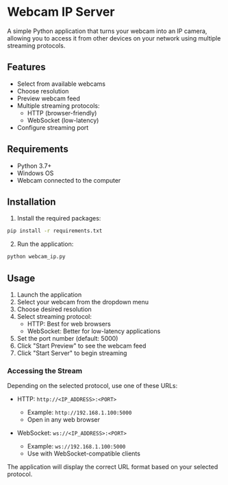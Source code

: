 # Webcam IP Server

A simple Python application that turns your webcam into an IP camera, allowing you to access it from other devices on your network using multiple streaming protocols.

## Features

- Select from available webcams
- Choose resolution
- Preview webcam feed
- Multiple streaming protocols:
  - HTTP (browser-friendly)
  - WebSocket (low-latency)
- Configure streaming port

## Requirements

- Python 3.7+
- Windows OS
- Webcam connected to the computer

## Installation

1. Install the required packages:

```bash
pip install -r requirements.txt
```

2. Run the application:

```bash
python webcam_ip.py
```

## Usage

1. Launch the application
2. Select your webcam from the dropdown menu
3. Choose desired resolution
4. Select streaming protocol:
   - HTTP: Best for web browsers
   - WebSocket: Better for low-latency applications
5. Set the port number (default: 5000)
6. Click "Start Preview" to see the webcam feed
7. Click "Start Server" to begin streaming

### Accessing the Stream

Depending on the selected protocol, use one of these URLs:

- HTTP: `http://<IP_ADDRESS>:<PORT>`

  - Example: `http://192.168.1.100:5000`
  - Open in any web browser

- WebSocket: `ws://<IP_ADDRESS>:<PORT>`

  - Example: `ws://192.168.1.100:5000`
  - Use with WebSocket-compatible clients

The application will display the correct URL format based on your selected protocol.
